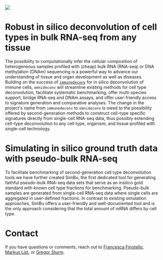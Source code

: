 <img src="https://github.com/omnideconv/omnideconv/blob/main/vignettes/logo/omnideconv_logo.jpg"/>

# Robust in silico deconvolution of cell types in bulk RNA-seq from any tissue
     
The possibility to computationally infer the cellular composition of heterogeneous samples profiled with (cheap) bulk RNA (RNA-seq) or DNA methylation (DNAm) sequencing is a powerful way to advance our understanding of tissue and organ development as well as diseases. Building on the success of [`immunedeconv`](https://github.com/icbi-lab/immunedeconv) for in silico deconvolution of immune cells, `omnideconv` will streamline existing methods for cell type deconvolution, facilitate systematic benchmarking, offer multi-species support, bridge RNA-seq and DNAm assays, and offer user-friendly access to signature generation and comparative analyses. The change in the project's name from `immunedeconv` to `omnideconv` is owed to the possibility offered by second-generation methods to construct cell-type specific signatures directly from single-cell RNA-seq data, thus possibly extending cell-type deconvolution to any cell type, organism, and tissue profiled with single-cell technology. 

# Simulating in silico ground truth data with pseudo-bulk RNA-seq

To facilitate benchmarking of second-generation cell type deconvolution tools we have further created SimBu, the first dedicated tool for generating faithful pseudo-bulk RNA-seq data sets that serve as an insilico gold standard with known cell type fractions for benchmarking. Pseudo-bulk samples are generated from single-cell RNA-seq data where single cells are aggregated in user-defined fractions. In contrast to existing simulation approaches, SimBu offers a user-friendly and well-documented tool and is the only approach considering that the total amount of mRNA differs by cell type.

# Contact

If you have questions or comments, reach out to [Francesca Finotello](mailto:francesca.finotello@i-med.ac.at?subject=omnideconv), [Markus List](mailto:markus.list@wzw.tum.de?subject=omnideconv), or [Gregor Sturm](mailto:gregor.stum@i-med.ac.at?subject=omnideconv).

